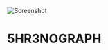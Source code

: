 ![Screenshot](https://github.com/5HR3D/5HR3NOGRAPH/blob/main/Images/Screenshot.png)

<h1 align="centre">5HR3NOGRAPH</h1>
